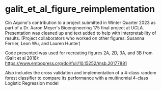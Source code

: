 # galit_et_al_figure_reimplementation
Cin Aquino's contribution to a project submitted in Winter Quarter 2023 
as part of a Dr. Aaron Meyer's Bioengineering 175 final project at UCLA. 
Presentation was cleaned up and text added to help with interpretability of results.
(Project collaborators who worked on other figures: Susanna Ferrier, Leon Wu, and Lauren Hunter) 

Code presented was used for recreating figures 2A, 2D, 3A,
and 3B from (Galit et al 2018): https://www.embopress.org/doi/full/10.15252/msb.20177881

Also includes the cross validation and implementation of a 4-class
random forest classifier to compare its performance with a multinomial 
4-class Logistic Regression model
